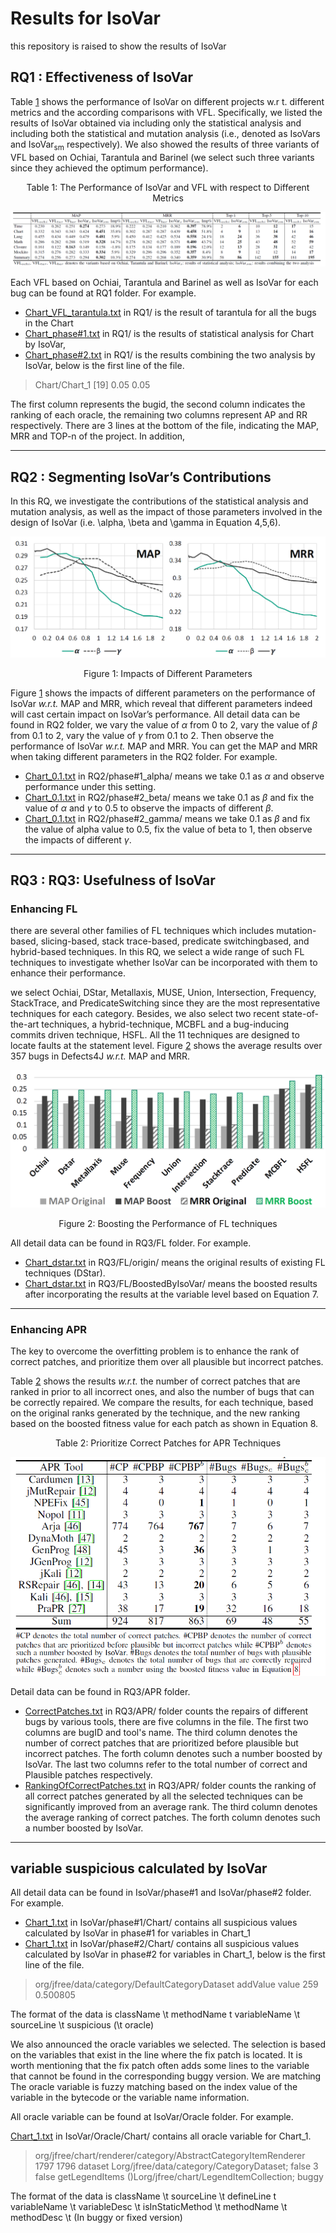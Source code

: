 # Results for IsoVar
this repository is raised to show the results of IsoVar

## RQ1 : Effectiveness of IsoVar
Table [1](RQ1.png "The Performance of IsoVar and VFL with respect to Different Metrics") shows the performance of IsoVar on different projects w.r t. different metrics and the according comparisons with VFL.
Specifically, we listed the results of IsoVar obtained
via including only the statistical analysis and including both
the statistical and mutation analysis (i.e., denoted as IsoVars
and IsoVar<sub>sm</sub> respectively). We also showed the results of
three variants of VFL based on Ochiai, Tarantula and Barinel (we select such three variants since they achieved the optimum performance).
<p align="center">Table 1: The Performance of IsoVar and VFL with respect to Different Metrics</p>

![RQ1](RQ1.png "The Performance of IsoVar and VFL with respect to Different Metrics")

Each VFL based on Ochiai, Tarantula and Barinel as well as IsoVar for each bug can be found at RQ1 folder. For example.

- [Chart_VFL_tarantula.txt](RQ1/Chart_VFL_tarantula.txt) in RQ1/ is the result of tarantula for all the bugs in the Chart
- [Chart_phase#1.txt](RQ1/Chart_phase#1.txt) in RQ1/ is the results of statistical analysis for Chart by IsoVar, 
- [Chart_phase#2.txt](RQ1/Chart_phase#2.txt) in RQ1/ is the results combining the two analysis by IsoVar, below is the first line of the file.

>Chart/Chart_1	[19]	0.05	0.05

The first column represents the bugid, the second column indicates the ranking of each oracle, the remaining two columns represent AP and RR respectively.
There are 3 lines at the bottom of the file, indicating the MAP, MRR and TOP-n of the project.
In addition, 
*******
## RQ2 : Segmenting IsoVar’s Contributions
In this RQ, we investigate the contributions of the statistical analysis and mutation analysis, as well as the impact of those parameters involved in the design of IsoVar (i.e. \alpha, \beta and \gamma in Equation 4,5,6).


![RQ1](alpha_beta_gamma.png "Impacts of Different Parameters")
<p align="center">Figure 1: Impacts of Different Parameters</p>

Figure [1](alpha_beta_gamma.png "Impacts of Different Parameters") shows the impacts of different parameters on the performance of IsoVar *w.r.t.* MAP and MRR, which reveal that different parameters indeed will cast certain impact on IsoVar’s performance.
All detail data can be found in RQ2 folder, we vary the value of _&alpha;_ from 0 to 2, vary the value of _&beta;_ from 0.1 to 2, vary the value of _&gamma;_ from 0.1 to 2. Then observe the performance of IsoVar *w.r.t.* MAP and MRR.
You can get the MAP and MRR when taking different parameters in the RQ2 folder. For example.

- [Chart_0.1.txt](RQ2/phase#1_alpha/Chart_0.1.txt) in RQ2/phase#1_alpha/ means we take 0.1 as _&alpha;_ and observe performance under this setting.
- [Chart_0.1.txt](RQ2/phase#2_beta/Chart_0.1.txt) in RQ2/phase#2_beta/ means we take 0.1 as _&beta;_ and fix the value of _&alpha;_ and _&gamma;_ to 0.5 to observe the impacts of different _&beta;_.
- [Chart_0.1.txt](RQ2/phase#3_gamma/Chart_0.1.txt) in RQ2/phase#2_gamma/ means we take 0.1 as _&beta;_ and fix the value of alpha value to 0.5, fix the value of beta to 1, then observe the impacts of different _&gamma;_.
***
## RQ3 : RQ3: Usefulness of IsoVar
### Enhancing FL
there are several other families of FL techniques which includes mutation-based, slicing-based, stack trace-based, predicate switchingbased, and hybrid-based techniques. In this RQ, we select a wide range of such FL techniques to investigate whether IsoVar can be incorporated with them to enhance their performance.

we select Ochiai, DStar, Metallaxis, MUSE, Union, Intersection, Frequency, StackTrace, and PredicateSwitching since they are the most representative techniques for each category. Besides, we also select two recent state-of-the-art techniques, a hybrid-technique, MCBFL and a bug-inducing commits driven technique, HSFL. All the 11 techniques are designed to locate faults at the statement level. Figure [2](RQ3_FL.png "Boosting the Performance of FL techniques") shows the average results over 357 bugs in Defects4J *w.r.t.* MAP and MRR.

![RQ3_FL](RQ3_FL.png "Boosting the Performance of FL techniques")
<p align="center">Figure 2: Boosting the Performance of FL techniques</p>

All detail data can be found in RQ3/FL folder. For example.

- [Chart_dstar.txt](RQ3/FL/origin/Chart_dstar.txt) in RQ3/FL/origin/ means the original results of existing FL techniques (DStar).
- [Chart_dstar.txt](RQ3/FL/BoostedByIsoVar/Chart_dstar.txt) in RQ3/FL/BoostedByIsoVar/ means the boosted results after incorporating the results at the variable level based on Equation 7.
***
### Enhancing APR
The key to overcome the overfitting problem is to enhance the rank of correct patches, and prioritize them over all plausible but incorrect patches.

Table [2](RQ3_APR.png "Prioritize Correct Patches for APR Techniques") shows the results *w.r.t.* the number of correct patches that are ranked in prior to all incorrect ones, and also the number of bugs that can be correctly repaired. We compare the results, for each technique, based on the original ranks generated by the technique, and the new ranking based on the boosted fitness value for each patch as shown in Equation 8. 

<p align="center">Table 2: Prioritize Correct Patches for APR Techniques</p>

![RQ3_APR](RQ3_APR.png "Prioritize Correct Patches for APR Techniques") 

Detail data can be found in RQ3/APR folder.

- [CorrectPatches.txt](RQ3/APR/CorrectPatches.txt) in RQ3/APR/ folder counts the repairs of different bugs by various tools, there are five columns in the file. The first two columns are bugID and tool's name.
The third column denotes the number of correct patches that are prioritized before plausible but incorrect patches. The forth column denotes such a number boosted by IsoVar. The last two columns refer to the total number of correct and Plausible patches respectively.
- [RankingOfCorrectPatches.txt](RankingOfCorrectPatches.txt) in RQ3/APR/ folder counts the ranking of all correct patches generated by all the selected techniques can be significantly improved from an average rank. The third column denotes the average ranking of correct patches. The forth column denotes such a number boosted by IsoVar.

***
## variable suspicious calculated by IsoVar
All detail data can be found in IsoVar/phase#1 and IsoVar/phase#2 folder. For example.

- [Chart_1.txt](IsoVar/phase#1/Chart/Chart_1.txt) in IsoVar/phase#1/Chart/ contains all suspicious values calculated by IsoVar in phase#1 for variables in Chart_1
- [Chart_1.txt](IsoVar/phase#2/Chart/Chart_1.txt) in IsoVar/phase#2/Chart/ contains all suspicious values calculated by IsoVar in phase#2 for variables in Chart_1, below is the first line of the file.

> org/jfree/data/category/DefaultCategoryDataset	addValue	value	259	0.500805	 

The format of the data is className \t methodName t variableName \t sourceLine \t suspicious (\t oracle)

We also announced the oracle variables we selected. The selection is based on the variables that exist in the line where the fix patch is located. It is worth mentioning that the fix patch often adds some lines to the variable that cannot be found in the corresponding buggy version. We are matching The oracle variable is fuzzy matching based on the index value of the variable in the bytecode or the variable name information.

All oracle variable can be found at IsoVar/Oracle folder. For example.

[Chart_1.txt](IsoVar/Oracle/Chart/Chart_1_Oracle.txt) in IsoVar/Oracle/Chart/ contains all oracle variable for Chart_1.

>org/jfree/chart/renderer/category/AbstractCategoryItemRenderer	1797	1796	dataset	Lorg/jfree/data/category/CategoryDataset;	false	3	false	getLegendItems	()Lorg/jfree/chart/LegendItemCollection;	buggy

The format of the data is className \t sourceLine \t  defineLine t variableName \t variableDesc \t isInStaticMethod \t methodName \t methodDesc \t (In buggy or fixed version)
